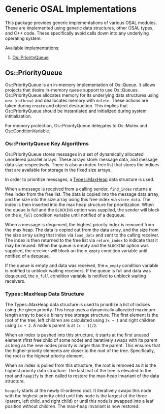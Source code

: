 # Generic OSAL Implementations

This package provides generic implementations of various OSAL modules. These are implemented using generic data structures, other OSAL types, and C++ code. These specifically avoid calls down into any underlying operating system.

Available implementations:
1. [Os::PriorityQueue](#ospriorityqueue)


## Os::PriorityQueue

Os::PriorityQueue is an in-memory implementation of Os::Queue. It allows projects that desire in-memory queue support to use Os::Queues.  Os::PriorityQueue allocates memory for its underlying data structures using `new (nothrow)` and deallocates memory with `delete`. These actions are taken during `create` and object destruction. This implies that Os::PriorityQueue should be instantiated and initialized during system intitialization.

For memory protection, Os::PriorityQueue delegates to Os::Mutex and Os::ConditionVariable.

### Os::PriorityQueue Key Algorithms

Os::PriorityQueue stores messages in a set of dynamically allocated unordered parallel arrays. These arrays store: message data, and message data size respectively. There is also an index-free list that stores the indices that are available for storage in the fixed size arrays.

In order to prioritize messages, a [Types::MaxHeap](#typesmaxheap-data-structure) data structure is used.

When a message is received from a calling sender, `find_index` returns a free index from the free list. The data is copied into the message data array, and the size into the size array using this free index via `store_data`. The index is then inserted into the max heap structure for prioritization. When the queue is full and the `BLOCKING` option was supplied, the sender will block on the `m_full` condition variable until notified of a dequeue.

When a message is dequeued, the highest priority index is removed from the max heap. The data is copied out from the data array, and the size from the size array using that index via `load_data` and sent to the calling receiver. The index is then returned to the free list via `return_index` to indicate that it may be reused. When the queue is empty and the `BLOCKING` option was supplied, the receiver will block on the `m_empty` condition variable until notified of a dequeue.

If the queue is empty and data was received, the `m_empty` condition variable is notified to unblock waiting receivers. If the queue is full and data was dequeued, the `m_full` condition variable is notified to unblock waiting receivers.

### Types::MaxHeap Data Structure

The Types::MaxHeap data structure is used to prioritize a list of indices using the given priority. This heap uses a dynamically allocated maximum-length array to back a binary tree storage structure. The first element is the root of the tree, left children are calculated using `2x + 1` and right children using `2x + 2`. A node's parent is at `(x - 1)/2`.

When an index is pushed into this structure, it starts at the first unused element (first free child of some node) and iteratively swaps with its parent as long as the new nodes priority is larger than the parent. This ensures that the higher-priority elements are closer to the root of the tree. Specifically, the root *is* the highest priority element.

When an index is pulled from this structure, the root is removed as it is the highest priority data structure. The last leaf of the tree is elevated to the root and `heapify` is then called to restore the max-heap invariant of the data structure.

`heapify` starts at the newly ill-ordered root. It iteratively swaps this node with the highest-priority child until this node is the largest of the three (parent, left child, and right child) or until this node is swapped into a leaf position without children. The max-heap invariant is now restored.


